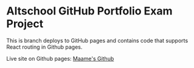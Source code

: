 # Altschool GitHub Portfolio Exam Project

This is branch deploys to GitHub pages and contains code that supports React routing in Github pages.

Live site on Github pages: [Maame's Github](https://mbonamensa.github.io/github-portfolio)

